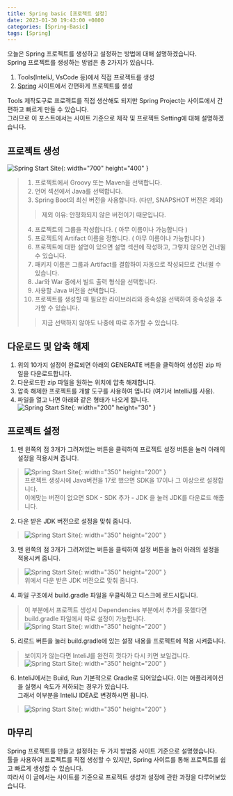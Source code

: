 ```yaml
---
title: Spring basic [프로젝트 설정]
date: 2023-01-30 19:43:00 +0800
categories: [Spring-Basic]
tags: [Spring]
---
```


오늘은 Spring 프로젝트를 생성하고 설정하는 방법에 대해 설명하겠습니다. <br/>
Spring 프로젝트를 생성하는 방법은 총 2가지가 있습니다.<br/>
1. Tools(InteliJ, VsCode 등)에서 직접 프로젝트를 생성<br/>
2. [Spring](https://start.spring.io/) 사이트에서 간편하게 프로젝트를 생성<br/>

Tools 제작도구로 프로젝트를 직접 생산해도 되지만 Spring Project는 사이트에서 간편하고 빠르게 만들 수 있습니다.<br/> 
그러므로 이 포스트에서는 사이트 기준으로 제작 및 프로젝트 Setting에 대해 설명하겠습니다. <br/>

## 프로젝트 생성
![Spring Start Site](/assets/img/spring/springstarteio.png){: width="700" height="400" }<br>
> 1. 프로젝트에서 Groovy 또는 Maven을 선택합니다.
> 2. 언어 섹션에서 Java를 선택합니다.
> 3. Spring Boot의 최신 버전을 사용합니다. (다만, SNAPSHOT 버전은 제외)
>> 제외 이유: 안정화되지 않은 버전이기 때문입니다.
> 4. 프로젝트의 그룹을 작성합니다. ( 아무 이름이나 가능합니다 )
> 5. 프로젝트의 Artifact 이름을 정합니다. ( 아무 이름이나 가능합니다 )
> 6. 프로젝트에 대한 설명이 있으면 설명 섹션에 작성하고, 그렇지 않으면 건너뛸 수 있습니다.
> 7. 패키지 이름은 그룹과 Artifact를 결합하여 자동으로 작성되므로 건너뛸 수 있습니다.
> 8. Jar와 War 중에서 빌드 출력 형식을 선택합니다.
> 9. 사용할 Java 버전을 선택합니다.
> 10. 프로젝트를 생성할 때 필요한 라이브러리와 종속성을 선택하여 종속성을 추가할 수 있습니다.<br/>
>> 지금 선택하지 않아도 나중에 따로 추가할 수 있습니다.

## 다운로드 및 압축 해제
1. 위의 10가지 설정이 완료되면 아래의 GENERATE 버튼을 클릭하여 생성된 zip 파일을 다운로드합니다.<br/>
2. 다운로드한 zip 파일을 원하는 위치에 압축 해제합니다.<br/>
3. 압축 해제한 프로젝트를 개발 도구를 사용하여 엽니다 (여기서 IntelliJ를 사용).<br/>
4. 파일을 열고 나면 아래와 같은 형태가 나오게 됩니다.<br/>
![Spring Start Site](/assets/img/spring/springprojectsetting.png){: width="200" height="30" }<br/>


## 프로젝트 설정
1. 맨 왼쪽의 점 3개가 그려져있는 버튼을 클릭하여 프로젝트 설정 버튼을 눌러 아래의 설정을 적용시켜 줍니다.
> ![Spring Start Site](/assets/img/spring/projectsetting.png){: width="350" height="200" }<br/>
> 프로젝트 생성시에 Java버전을 17로 했으면 SDK을 17이나 그 이상으로 설정합니다.<br/>
> 이에맞는 버전이 없으면 SDK - SDK 추가 - JDK 을 눌러 JDK를 다운로드 해줍니다.<br/>

2. 다운 받은 JDK 버전으로 설정을 맞춰 줍니다.<br/>
> ![Spring Start Site](/assets/img/spring/sdksetting.png){: width="350" height="200" }<br/>

3. 맨 왼쪽의 점 3개가 그려져있는 버튼을 클릭하여 설정 버튼을 눌러 아래의 설정을 적용시켜 줍니다.<br/>
> ![Spring Start Site](/assets/img/spring/buildsetting.png){: width="350" height="200" }<br/>
> 위에서 다운 받은 JDK 버전으로 맞춰 줍니다.<br/>

4. 파일 구조에서 build.gradle 파일을 우클릭하고 디스크에 로드시킵니다.<br/>
> 이 부분에서 프로젝트 생성시 Dependencies 부분에서 추가를 못했다면 build.gradle 파일에서 따로 설정이 가능합니다.<br/>
> ![Spring Start Site](/assets/img/spring/dependencie.png){: width="350" height="200" }<br/>

5. 리로드 버튼을 눌러 build.gradle에 있는 설정 내용을 프로젝트에 적용 시켜줍니다.<br/>
> 보이지가 않는다면 InteliJ를 완전히 껏다가 다시 키면 보일겁니다.
> ![Spring Start Site](/assets/img/spring/reload.png){: width="350" height="200" }<br/>

6. InteliJ에서는 Build, Run 기본적으로 Gradle로 되어있습니다. 이는 애플리케이션을 실행시 속도가 저하되는 경우가 있습니다.<br/>
그래서 이부분을 InteliJ IDEA로 변경하시면 됩니다.<br/>
> ![Spring Start Site](/assets/img/spring/spring-build-gradle-setting.png){: width="350" height="200" }<br/>

## 마무리
Spring 프로젝트를 만들고 설정하는 두 가지 방법중 사이트 기준으로 설명했습니다.<br/> 
툴을 사용하여 프로젝트를 직접 생성할 수 있지만, Spring 사이트를 통해 프로젝트를 쉽고 빠르게 생성할 수 있습니다.<br/>
따라서 이 글에서는 사이트를 기준으로 프로젝트 생성과 설정에 관한 과정을 다루어보았습니다.

